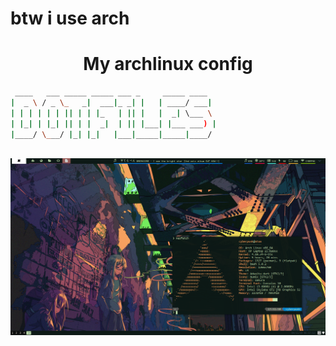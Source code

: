 # btw i use arch
<h1 align="center"> My archlinux config </h1>

``` bash
 ____   ___ _____ _____ ___ _     _____ ____  
|  _ \ / _ \_   _|  ___|_ _| |   | ____/ ___| 
| | | | | | || | | |_   | || |   |  _| \___ \ 
| |_| | |_| || | |  _|  | || |___| |___ ___) |
|____/ \___/ |_| |_|   |___|_____|_____|____/ 
                                              
```
![Screenshot](scrot.png)
